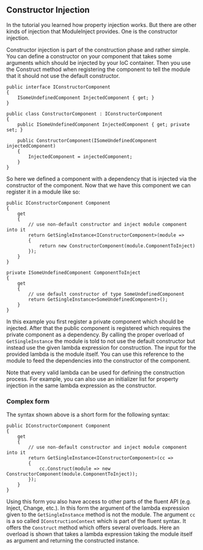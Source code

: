 ﻿Constructor Injection
---------------------

In the tutorial you learned how property injection works. But there are other kinds of injection that ModuleInject provides. One is the constructor injection.

Constructor injection is part of the construction phase and rather simple. You can define a constructor on your component that takes some arguments which should be injected by your IoC container. Then you use the Construct method when registering the component to tell the module that it should not use the default constructor.

    public interface IConstructorComponent 
    {
        ISomeUndefinedComponent InjectedComponent { get; }
    }

    public class ConstructorComponent : IConstructorComponent
    {
        public ISomeUndefinedComponent InjectedComponent { get; private set; }

        public ConstructorComponent(ISomeUndefinedComponent injectedComponent) 
        {
            InjectedComponent = injectedComponent;
        }
    }

So here we defined a component with a dependency that is injected via the constructor of the component. Now that we have this component we can register it in a module like so:

    public IConstructorComponent Component 
    { 
        get 
        { 
            // use non-default constructor and inject module component into it
            return GetSingleInstance<IConstructorComponent>(module => 
            {
                return new ConstructorComponent(module.ComponentToInject)
            }); 
        }
    }

    private ISomeUndefinedComponent ComponentToInject 
    { 
        get 
        { 
            // use default constructor of type SomeUndefinedComponent
            return GetSingleInstance<SomeUndefinedComponent>(); 
        }
    }

In this example you first register a private component which should be injected. After that the public component is registered which requires the private component as a dependency. By calling the proper overload of `GetSingleInstance` the module is told to not use the default constructor but instead use the given lambda expression for construction. The input for the provided lambda is the module itself. You can use this reference to the module to feed the dependencies into the constructor of the component.

Note that every valid lambda can be used for defining the construction process. For example, you can also use an initializer list for property injection in the same lambda expression as the constructor.

### Complex form

The syntax shown above is a short form for the following syntax:

    public IConstructorComponent Component 
    { 
        get 
        { 
            // use non-default constructor and inject module component into it
            return GetSingleInstance<IConstructorComponent>(cc => 
            {
                cc.Construct(module => new ConstructorComponent(module.ComponentToInject));
            }); 
        }
    }

Using this form you also have access to other parts of the fluent API (e.g. Inject, Change, etc.). In this form the argument of the lambda expression given to the `GetSingleInstance` method is not the module. The argument `cc` is a so called `IConstructionContext` which is part of the fluent syntax. It offers the `Construct` method which offers several overloads. Here an overload is shown that takes a lambda expression taking the module itself as argument and returning the constructed instance.